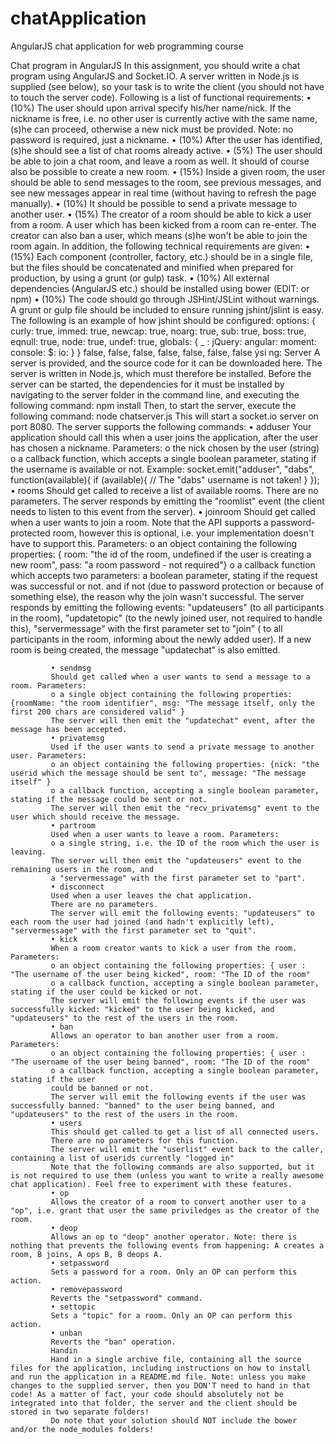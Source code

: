 # chatApplication
AngularJS chat application for web programming course

Chat program in AngularJS
In this assignment, you should write a chat program using AngularJS and Socket.IO. A server written in Node.js is supplied (see below), so your task is to write the client (you should not have to touch the server code).
Following is a list of functional requirements:
• (10%) The user should upon arrival specify his/her name/nick. If the nickname is free, i.e. no other user is currently active with the same name, (s)he can proceed, otherwise a new nick must be provided. Note: no password is required, just a nickname.
• (10%) After the user has identified, (s)he should see a list of chat rooms already active.
• (5%) The user should be able to join a chat room, and leave a room as well. It should of
course also be possible to create a new room.
• (15%) Inside a given room, the user should be able to send messages to the room, see
previous messages, and see new messages appear in real time (without having to
refresh the page manually).
• (10%) It should be possible to send a private message to another user.
• (15%) The creator of a room should be able to kick a user from a room. A user which has
been kicked from a room can re-enter. The creator can also ban a user, which means (s)he won't be able to join the room again.
In addition, the following technical requirements are given:
• (15%) Each component (controller, factory, etc.) should be in a single file, but the files should be concatenated and minified when prepared for production, by using a grunt (or gulp) task.
• (10%) All external dependencies (AngularJS etc.) should be installed using bower (EDIT: or npm)
• (10%) The code should go through JSHint/JSLint without warnings. A grunt or gulp file should be included to ensure running jshint/jslint is easy. The following is an example of how jshint should be configured:
options: { curly: true, immed: true, newcap: true, noarg: true, sub: true, boss: true, eqnull: true, node: true, undef: true, globals: { _
:
jQuery:
angular:
moment:
console:
$:
io:
} }
false,
 false,
  false,
   false,
    false,
	 false,
	  false
	  ýsi ng:
	     Server
		 A server is provided, and the source code for it can be downloaded here. The server is written in Node.js, which must therefore be installed.
		 Before the server can be started, the dependencies for it must be installed by navigating to the server folder in the command line, and executing the following command:
		 npm install
		 Then, to start the server, execute the following command:
		 node chatserver.js
		 This will start a socket.io server on port 8080. The server supports the following commands:
		 • adduser
		 Your application should call this when a user joins the application, after the user has chosen a nickname.
		 Parameters:
		 o the nick chosen by the user (string)
		 o a callback function, which accepts a single boolean parameter, stating if the
		 username is available or not.
		 Example:
		 socket.emit("adduser", "dabs", function(available){
		 if (available){
		 // The "dabs" username is not taken!
		 } });
		 • rooms
		 Should get called to receive a list of available rooms.
		 There are no parameters.
		 The server responds by emitting the "roomlist" event (the client needs to listen to this event from the server).
		 • joinroom
		 Should get called when a user wants to join a room. Note that the API supports a password-protected room, however this is optional, i.e. your implementation doesn't have to support this.
		 Parameters:
		 o an object containing the following properties: { room: "the id of the room, undefined if the user is creating a new room", pass: "a room password - not required"}
		 o a callback function which accepts two parameters: a boolean parameter, stating if the request was successful or not. and if not (due to password protection or because of something else), the reason why the join wasn't successful.
		 The server responds by emitting the following events: "updateusers" (to all participants in the room), "updatetopic" (to the newly joined user, not required to handle this), "servermessage" with the first parameter set to "join" ( to all participants in the room, informing about the newly added user). If a new room is being created, the message "updatechat" is also emitted.
		  
		     • sendmsg
			 Should get called when a user wants to send a message to a room. Parameters:
			 o a single object containing the following properties: {roomName: "the room identifier", msg: "The message itself, only the first 200 chars are considered valid" }
			 The server will then emit the "updatechat" event, after the message has been accepted.
			 • privatemsg
			 Used if the user wants to send a private message to another user. Parameters:
			 o an object containing the following properties: {nick: "the userid which the message should be sent to", message: "The message itself" }
			 o a callback function, accepting a single boolean parameter, stating if the message could be sent or not.
			 The server will then emit the "recv_privatemsg" event to the user which should receive the message.
			 • partroom
			 Used when a user wants to leave a room. Parameters:
			 o a single string, i.e. the ID of the room which the user is leaving.
			 The server will then emit the "updateusers" event to the remaining users in the room, and
			 a "servermessage" with the first parameter set to "part".
			 • disconnect
			 Used when a user leaves the chat application.
			 There are no parameters.
			 The server will emit the following events: "updateusers" to each room the user had joined (and hadn't explicitly left), "servermessage" with the first parameter set to "quit".
			 • kick
			 When a room creator wants to kick a user from the room. Parameters:
			 o an object containing the following properties: { user : "The username of the user being kicked", room: "The ID of the room"
			 o a callback function, accepting a single boolean parameter, stating if the user could be kicked or not.
			 The server will emit the following events if the user was successfully kicked: "kicked" to the user being kicked, and "updateusers" to the rest of the users in the room.
			 • ban
			 Allows an operator to ban another user from a room. Parameters:
			 o an object containing the following properties: { user : "The username of the user being banned", room: "The ID of the room"
			 o a callback function, accepting a single boolean parameter, stating if the user
			 could be banned or not.
			 The server will emit the following events if the user was successfully banned: "banned" to the user being banned, and "updateusers" to the rest of the users in the room.
			 • users
			 This should get called to get a list of all connected users.
			 There are no parameters for this function.
			 The server will emit the "userlist" event back to the caller, containing a list of userids currently "logged in"
			 Note that the following commands are also supported, but it is not required to use them (unless you want to write a really awesome chat application). Feel free to experiment with these features.
			 • op
			 Allows the creator of a room to convert another user to a "op", i.e. grant that user the same priviledges as the creator of the room.
			 • deop
			 Allows an op to "deop" another operator. Note: there is nothing that prevents the following events from happening: A creates a room, B joins, A ops B, B deops A.
			 • setpassword
			 Sets a password for a room. Only an OP can perform this action.
			 • removepassword
			 Reverts the "setpassword" command.
			 • settopic
			 Sets a "topic" for a room. Only an OP can perform this action.
			 • unban
			 Reverts the "ban" operation.
			 Handin
			 Hand in a single archive file, containing all the source files for the application, including instructions on how to install and run the application in a README.md file. Note: unless you make changes to the supplied server, then you DON'T need to hand in that code! As a matter of fact, your code should absolutely not be integrated into that folder, the server and the client should be stored in two separate folders!
			 Do note that your solution should NOT include the bower and/or the node_modules folders!
